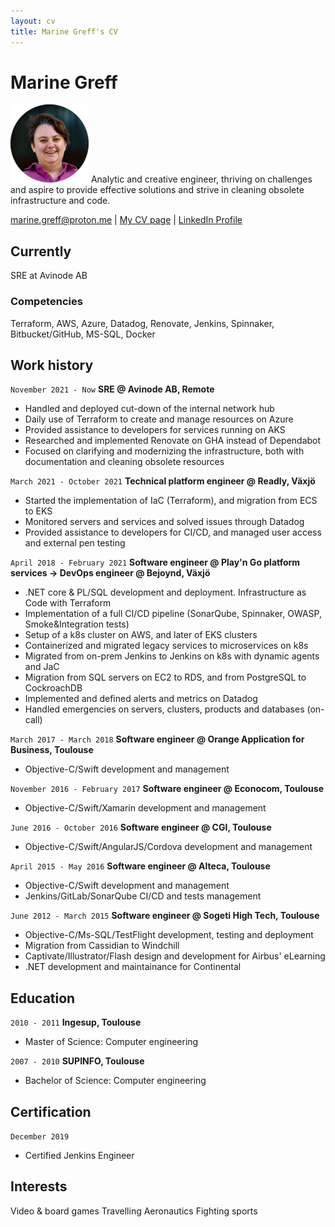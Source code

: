 ```yaml
---
layout: cv
title: Marine Greff's CV
---
```

# Marine Greff
![picture] Analytic and creative engineer, thriving on challenges and aspire to provide effective solutions and strive in cleaning obsolete infrastructure and code.

<div id="webaddress">
<a href="marine.greff@proton.me">marine.greff@proton.me</a>
| <a href="https://marinegreff.github.io/markdown-cv/">My CV page</a>
| <a href="https://www.linkedin.com/in/marine-greff-00ba4119">LinkedIn Profile</a>
</div>

[picture]: marine-modified-3_50.png

## Currently

SRE at Avinode AB

### Competencies

Terraform, AWS, Azure, Datadog, Renovate, Jenkins, Spinnaker, Bitbucket/GitHub, MS-SQL, Docker

## Work history

`November 2021 - Now`
__SRE @ Avinode AB, Remote__

- Handled and deployed cut-down of the internal network hub
- Daily use of Terraform to create and manage resources on Azure
- Provided assistance to developers for services running on AKS
- Researched and implemented Renovate on GHA instead of Dependabot
- Focused on clarifying and modernizing the infrastructure, both with documentation and cleaning obsolete resources

`March 2021 - October 2021`
__Technical platform engineer @ Readly, Växjö__

- Started the implementation of IaC (Terraform), and migration from ECS to EKS
- Monitored servers and services and solved issues through Datadog
- Provided assistance to developers for CI/CD, and managed user access and external pen testing

`April 2018 - February 2021`
__Software engineer @ Play'n Go platform services -> DevOps engineer @ Bejoynd, Växjö__

- .NET core & PL/SQL development and deployment. Infrastructure as Code with Terraform
- Implementation of a full CI/CD pipeline (SonarQube, Spinnaker, OWASP, Smoke&Integration tests)
- Setup of a k8s cluster on AWS, and later of EKS clusters
- Containerized and migrated legacy services to microservices on k8s
- Migrated from on-prem Jenkins to Jenkins on k8s with dynamic agents and JaC
- Migration from SQL servers on EC2 to RDS, and from PostgreSQL to CockroachDB
- Implemented and defined alerts and metrics on Datadog
- Handled emergencies on servers, clusters, products and databases (on-call)

`March 2017 - March 2018`
__Software engineer @ Orange Application for Business, Toulouse__

- Objective-C/Swift development and management

`November 2016 - February 2017`
__Software engineer @ Econocom, Toulouse__

- Objective-C/Swift/Xamarin development and management

`June 2016 - October 2016`
__Software engineer @ CGI, Toulouse__

- Objective-C/Swift/AngularJS/Cordova development and management

`April 2015 - May 2016`
__Software engineer @ Alteca, Toulouse__

- Objective-C/Swift development and management
- Jenkins/GitLab/SonarQube CI/CD and tests management

`June 2012 - March 2015`
__Software engineer @ Sogeti High Tech, Toulouse__

- Objective-C/Ms-SQL/TestFlight development, testing and deployment
- Migration from Cassidian to Windchill
- Captivate/Illustrator/Flash design and development for Airbus' eLearning
- .NET development and maintainance for Continental

## Education

`2010 - 2011`
__Ingesup, Toulouse__

- Master of Science: Computer engineering

`2007 - 2010`
__SUPINFO, Toulouse__

- Bachelor of Science: Computer engineering

## Certification

`December 2019`

- Certified Jenkins Engineer

## Interests

Video & board games
Travelling
Aeronautics
Fighting sports

<!-- ### Footer

Last updated: July 2025 -->


